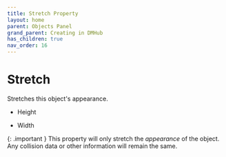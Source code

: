 ```yaml
---
title: Stretch Property
layout: home
parent: Objects Panel
grand_parent: Creating in DMHub
has_children: true
nav_order: 16
---
```


# Stretch

Stretches this object's appearance.

-   Height

-   Width

{: .important }
This property will only stretch the *appearance* of the object. Any collision data or other information will remain the same.